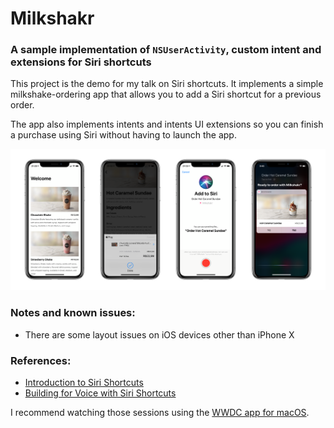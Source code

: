 # Milkshakr

### A sample implementation of `NSUserActivity`, custom intent and extensions for Siri shortcuts

This project is the demo for my talk on Siri shortcuts. It implements a simple milkshake-ordering app that allows you to add a Siri shortcut for a previous order.

The app also implements intents and intents UI extensions so you can finish a purchase using Siri without having to launch the app.

![](./Screenshots/SideBySide.png)

### Notes and known issues:

- There are some layout issues on iOS devices other than iPhone X

### References:

- [Introduction to Siri Shortcuts](https://developer.apple.com/wwdc18/211)
- [Building for Voice with Siri Shortcuts](https://developer.apple.com/wwdc18/214)

I recommend watching those sessions using the [WWDC app for macOS](https://github.com/insidegui/WWDC).